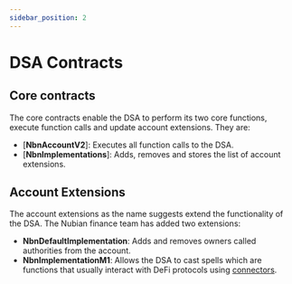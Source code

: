 ```yaml
---
sidebar_position: 2
---
```


# DSA Contracts

## Core contracts

The core contracts enable the DSA to perform its two core functions, execute function calls and update account extensions. They are:

- [**NbnAccountV2**]: Executes all function calls to the DSA.
- [**NbnImplementations**]: Adds, removes and stores the list of account extensions.

## Account Extensions

The account extensions as the name suggests extend the functionality of the DSA. The Nubian finance team has added two extensions:

- **NbnDefaultImplementation**: Adds and removes owners called authorities from the account.
- **NbnImplementationM1**: Allows the DSA to cast spells which are functions that usually interact with DeFi protocols using [connectors](../Connectors/connector).
